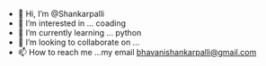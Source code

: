 - 👋 Hi, I’m @Shankarpalli
- 👀 I’m interested in ... coading
- 🌱 I’m currently learning ... python
- 💞️ I’m looking to collaborate on ...
- 📫 How to reach me ...my email bhavanishankarpalli@gmail.com

<!---
Shankarpalli/Shankarpalli is a ✨ special ✨ repository because its `README.md` (this file) appears on your GitHub profile.
You can click the Preview link to take a look at your changes.
--->
